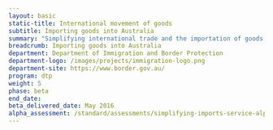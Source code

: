 ```yaml
---
layout: basic
static-title: International movement of goods
subtitle: Importing goods into Australia
summary: "Simplifying international trade and the importation of goods across Australia's border."
breadcrumb: Importing goods into Australia
department: Department of Immigration and Border Protection
department-logo: /images/projects/immigration-logo.png
department-site: https://www.border.gov.au/
program: dtp
weight: 5
phase: beta
end_date: 
beta_delivered_date: May 2016
alpha_assessment: /standard/assessments/simplifying-imports-service-alpha/
---
```

